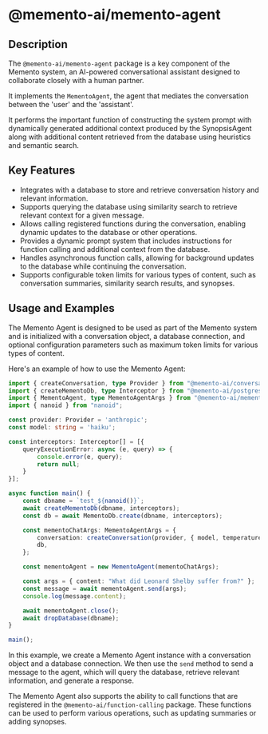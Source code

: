 # @memento-ai/memento-agent
## Description
The `@memento-ai/memento-agent` package is a key component of the Memento system, an AI-powered conversational assistant designed to collaborate closely with a human partner.

It implements the `MementoAgent`, the agent that mediates the conversation between the 'user' and the 'assistant'.

It performs the important function of constructing the system prompt with dynamically generated additional context produced by the SynopsisAgent along with additional content retrieved from the database using heuristics and semantic search.

## Key Features
- Integrates with a database to store and retrieve conversation history and relevant information.
- Supports querying the database using similarity search to retrieve relevant context for a given message.
- Allows calling registered functions during the conversation, enabling dynamic updates to the database or other operations.
- Provides a dynamic prompt system that includes instructions for function calling and additional context from the database.
- Handles asynchronous function calls, allowing for background updates to the database while continuing the conversation.
- Supports configurable token limits for various types of content, such as conversation summaries, similarity search results, and synopses.

## Usage and Examples
The Memento Agent is designed to be used as part of the Memento system and is initialized with a conversation object, a database connection, and optional configuration parameters such as maximum token limits for various types of content.

Here's an example of how to use the Memento Agent:

```typescript
import { createConversation, type Provider } from "@memento-ai/conversation";
import { createMementoDb, type Interceptor } from "@memento-ai/postgres-db";
import { MementoAgent, type MementoAgentArgs } from "@memento-ai/memento-agent";
import { nanoid } from "nanoid";

const provider: Provider = 'anthropic';
const model: string = 'haiku';

const interceptors: Interceptor[] = [{
    queryExecutionError: async (e, query) => {
        console.error(e, query);
        return null;
    }
}];

async function main() {
    const dbname = `test_${nanoid()}`;
    await createMementoDb(dbname, interceptors);
    const db = await MementoDb.create(dbname, interceptors);

    const mementoChatArgs: MementoAgentArgs = {
        conversation: createConversation(provider, { model, temperature: 0.0 }),
        db,
    };

    const mementoAgent = new MementoAgent(mementoChatArgs);

    const args = { content: "What did Leonard Shelby suffer from?" };
    const message = await mementoAgent.send(args);
    console.log(message.content);

    await mementoAgent.close();
    await dropDatabase(dbname);
}

main();
```

In this example, we create a Memento Agent instance with a conversation object and a database connection. We then use the `send` method to send a message to the agent, which will query the database, retrieve relevant information, and generate a response.

The Memento Agent also supports the ability to call functions that are registered in the `@memento-ai/function-calling` package. These functions can be used to perform various operations, such as updating summaries or adding synopses.

